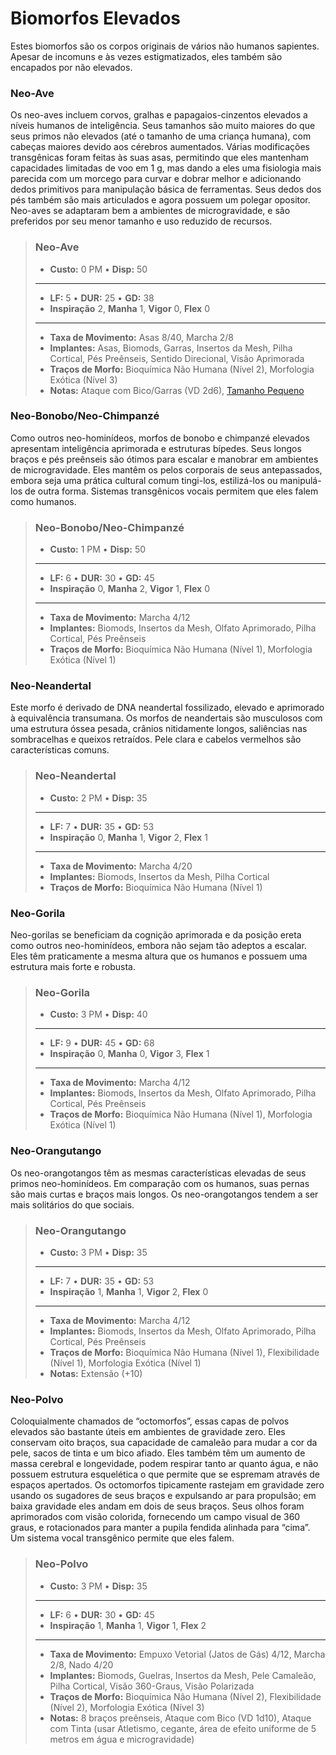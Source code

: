 # Biomorfos Elevados

Estes biomorfos são os corpos originais de vários não humanos sapientes. Apesar de incomuns e às vezes estigmatizados, eles também são encapados por não elevados.

### Neo-Ave

Os neo-aves incluem corvos, gralhas e papagaios-cinzentos elevados a níveis humanos de inteligência. Seus tamanhos são muito maiores do que seus primos não elevados (até o tamanho de uma criança humana), com cabeças maiores devido aos cérebros aumentados. Várias modificações transgênicas foram feitas às suas asas, permitindo que eles mantenham capacidades limitadas de voo em 1&nbsp;g, mas dando a eles uma fisiologia mais parecida com um morcego para curvar e dobrar melhor e adicionando dedos primitivos para manipulação básica de ferramentas. Seus dedos dos pés também são mais articulados e agora possuem um polegar opositor. Neo-aves se adaptaram bem a ambientes de microgravidade, e são preferidos por seu menor tamanho e uso reduzido de recursos.

<blockquote class="indent stat-list">

### Neo-Ave

- **Custo:** 0&nbsp;PM • **Disp:** 50

---

- **LF:** 5 • **DUR:** 25 • **GD:** 38
- **Inspiração** 2, **Manha** 1, **Vigor** 0, **Flex** 0

---

- **Taxa de Movimento:** Asas 8/40, Marcha 2/8
- **Implantes:** Asas, Biomods, Garras, Insertos da Mesh, Pilha Cortical, Pés Preênseis, Sentido Direcional, Visão Aprimorada
- **Traços de Morfo:** Bioquímica Não Humana (Nível 2), Morfologia Exótica (Nível 3)
- **Notas:** Ataque com Bico/Garras (VD 2d6), [Tamanho Pequeno](../12/21-other-action-factors.md#tamanho-pequeno)

</blockquote>

### Neo-Bonobo/Neo-Chimpanzé

Como outros neo-hominídeos, morfos de bonobo e chimpanzé elevados apresentam inteligência aprimorada e estruturas bípedes. Seus longos braços e pés preênseis são ótimos para escalar e manobrar em ambientes de microgravidade. Eles mantêm os pelos corporais de seus antepassados, embora seja uma prática cultural comum tingi-los, estilizá-los ou manipulá-los de outra forma. Sistemas transgênicos vocais permitem que eles falem como humanos.

<blockquote class="indent stat-list">

### Neo-Bonobo/Neo-Chimpanzé

- **Custo:** 1&nbsp;PM • **Disp:** 50

---

- **LF:** 6 • **DUR:** 30 • **GD:** 45
- **Inspiração** 0, **Manha** 2, **Vigor** 1, **Flex** 0

---

- **Taxa de Movimento:** Marcha 4/12
- **Implantes:** Biomods, Insertos da Mesh, Olfato Aprimorado, Pilha Cortical, Pés Preênseis
- **Traços de Morfo:** Bioquímica Não Humana (Nível 1), Morfologia Exótica (Nível 1)

</blockquote>

### Neo-Neandertal

Este morfo é derivado de DNA neandertal fossilizado, elevado e aprimorado à equivalência transumana. Os morfos de neandertais são musculosos com uma estrutura óssea pesada, crânios nitidamente longos, saliências nas sombracelhas e queixos retraídos. Pele clara e cabelos vermelhos são características comuns.

<blockquote class="indent stat-list">

### Neo-Neandertal

- **Custo:** 2&nbsp;PM • **Disp:** 35

---

- **LF:** 7 • **DUR:** 35 • **GD:** 53
- **Inspiração** 0, **Manha** 1, **Vigor** 2, **Flex** 1

---

- **Taxa de Movimento:** Marcha 4/20
- **Implantes:** Biomods, Insertos da Mesh, Pilha Cortical
- **Traços de Morfo:** Bioquímica Não Humana (Nível 1)

</blockquote>

<!--sort-->

<!--sort-block-->

### Neo-Gorila

Neo-gorilas se beneficiam da cognição aprimorada e da posição ereta como outros neo-hominídeos, embora não sejam tão adeptos a escalar. Eles têm praticamente a mesma altura que os humanos e possuem uma estrutura mais forte e robusta.

<blockquote class="indent stat-list">

### Neo-Gorila

- **Custo:** 3&nbsp;PM • **Disp:** 40

---

- **LF:** 9 • **DUR:** 45 • **GD:** 68
- **Inspiração** 0, **Manha** 0, **Vigor** 3, **Flex** 1

---

- **Taxa de Movimento:** Marcha 4/12
- **Implantes:** Biomods, Insertos da Mesh, Olfato Aprimorado, Pilha Cortical, Pés Preênseis
- **Traços de Morfo:** Bioquímica Não Humana (Nível 1), Morfologia Exótica (Nível 1)

</blockquote>

<!--sort-block-->

### Neo-Orangutango

Os neo-orangotangos têm as mesmas características elevadas de seus primos neo-hominídeos. Em comparação com os humanos, suas pernas são mais curtas e braços mais longos. Os neo-orangotangos tendem a ser mais solitários do que sociais.

<blockquote class="indent stat-list">

### Neo-Orangutango

- **Custo:** 3&nbsp;PM • **Disp:** 35

---

- **LF:** 7 • **DUR:** 35 • **GD:** 53
- **Inspiração** 1, **Manha** 1, **Vigor** 2, **Flex** 0

---

- **Taxa de Movimento:** Marcha 4/12
- **Implantes:** Biomods, Insertos da Mesh, Olfato Aprimorado, Pilha Cortical, Pés Preênseis
- **Traços de Morfo:** Bioquímica Não Humana (Nível 1), Flexibilidade (Nível 1), Morfologia Exótica (Nível 1)
- **Notas:** Extensão (+10)

</blockquote>

<!--sort-block-->

### Neo-Polvo

Coloquialmente chamados de “octomorfos”, essas capas de polvos elevados são bastante úteis em ambientes de gravidade zero. Eles conservam oito braços, sua capacidade de camaleão para mudar a cor da pele, sacos de tinta e um bico afiado. Eles também têm um aumento de massa cerebral e longevidade, podem respirar tanto ar quanto água, e não possuem estrutura esquelética o que permite que se espremam através de espaços apertados. Os octomorfos tipicamente rastejam em gravidade zero usando os sugadores de seus braços e expulsando ar para propulsão; em baixa gravidade eles andam em dois de seus braços. Seus olhos foram aprimorados com visão colorida, fornecendo um campo visual de 360 graus, e rotacionados para manter a pupila fendida alinhada para “cima”. Um sistema vocal transgênico permite que eles falem.

<blockquote class="indent stat-list">

### Neo-Polvo

- **Custo:** 3&nbsp;PM • **Disp:** 35

---

- **LF:** 6 • **DUR:** 30 • **GD:** 45
- **Inspiração** 1, **Manha** 1, **Vigor** 1, **Flex** 2

---

- **Taxa de Movimento:** Empuxo Vetorial (Jatos de Gás) 4/12, Marcha 2/8, Nado 4/20
- **Implantes:** Biomods, Guelras, Insertos da Mesh, Pele Camaleão, Pilha Cortical, Visão 360-Graus, Visão Polarizada
- **Traços de Morfo:** Bioquímica Não Humana (Nível 2), Flexibilidade (Nível 2), Morfologia Exótica (Nível 3)
- **Notas:** 8 braços preênseis, Ataque com Bico (VD 1d10), Ataque com Tinta (usar Atletismo, cegante, área de efeito uniforme de 5 metros em água e microgravidade)

</blockquote>

<!--sort-end-->
